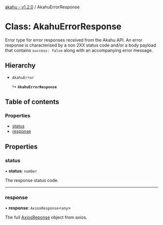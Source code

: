 [akahu - v1.2.0](../README.md) / AkahuErrorResponse

# Class: AkahuErrorResponse

Error type for error responses received from the Akahu API.
An error response is characterised by a non 2XX status code and/or a body
payload that contains `success: false` along with an accompanying error message.

## Hierarchy

- `AkahuError`

  ↳ **`AkahuErrorResponse`**

## Table of contents

### Properties

- [status](AkahuErrorResponse.md#status)
- [response](AkahuErrorResponse.md#response)

## Properties

### status

• **status**: `number`

The response status code.

___

### response

• **response**: `AxiosResponse`<`any`\>

The full [AxiosReponse](https://axios-http.com/docs/res_schema)
object from axios.
